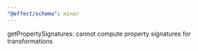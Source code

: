 ```yaml
---
"@effect/schema": minor
---
```


getPropertySignatures: cannot compute property signatures for transformations
